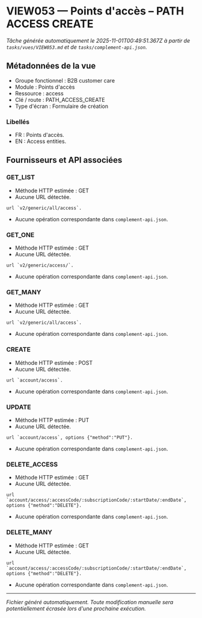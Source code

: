 # VIEW053 — Points d'accès – PATH ACCESS CREATE

_Tâche générée automatiquement le 2025-11-01T00:49:51.367Z à partir de `tasks/vues/VIEW053.md` et de `tasks/complement-api.json`._

## Métadonnées de la vue

- Groupe fonctionnel : B2B customer care
- Module : Points d'accès
- Ressource : access
- Clé / route : PATH_ACCESS_CREATE
- Type d'écran : Formulaire de création

### Libellés
- FR : Points d'accès.
- EN : Access entities.

## Fournisseurs et API associées

### GET_LIST

- Méthode HTTP estimée : GET
- Aucune URL détectée.

```text
url `v2/generic/all/access`.
```

- Aucune opération correspondante dans `complement-api.json`.

### GET_ONE

- Méthode HTTP estimée : GET
- Aucune URL détectée.

```text
url `v2/generic/access/`.
```

- Aucune opération correspondante dans `complement-api.json`.

### GET_MANY

- Méthode HTTP estimée : GET
- Aucune URL détectée.

```text
url `v2/generic/all/access`.
```

- Aucune opération correspondante dans `complement-api.json`.

### CREATE

- Méthode HTTP estimée : POST
- Aucune URL détectée.

```text
url `account/access`.
```

- Aucune opération correspondante dans `complement-api.json`.

### UPDATE

- Méthode HTTP estimée : PUT
- Aucune URL détectée.

```text
url `account/access`, options {"method":"PUT"}.
```

- Aucune opération correspondante dans `complement-api.json`.

### DELETE_ACCESS

- Méthode HTTP estimée : GET
- Aucune URL détectée.

```text
url `account/access/:accessCode/:subscriptionCode/:startDate/:endDate`, options {"method":"DELETE"}.
```

- Aucune opération correspondante dans `complement-api.json`.

### DELETE_MANY

- Méthode HTTP estimée : GET
- Aucune URL détectée.

```text
url `account/access/:accessCode/:subscriptionCode/:startDate/:endDate`, options {"method":"DELETE"}.
```

- Aucune opération correspondante dans `complement-api.json`.

---

_Fichier généré automatiquement. Toute modification manuelle sera potentiellement écrasée lors d'une prochaine exécution._
